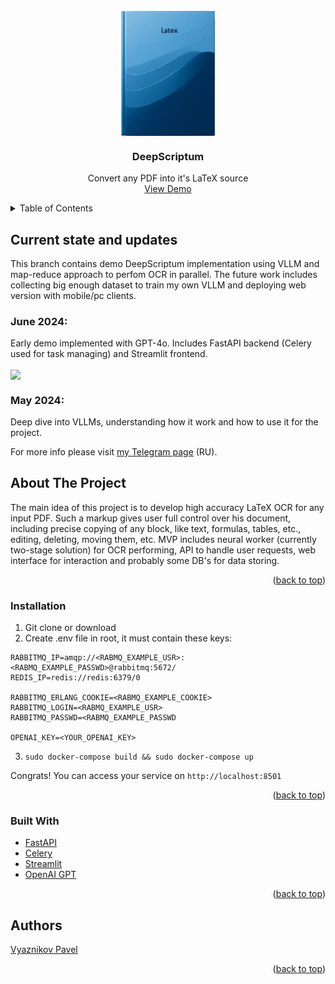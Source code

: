 <div id="top"></div>

<!-- PROJECT LOGO -->
<br />
<div align="center">

<img src="example_images/photo_2023-11-18_20-53-46-3.jpg" height=200 align = "center"/>

<h3 align="center">DeepScriptum</h3>

  <p align="center">
    Convert any PDF into it's LaTeX source
    <br />
    <a href="http://89.105.198.171:8501">View Demo</a>
  </p>
</div>

<!-- TABLE OF CONTENTS -->
<details>
  <summary>Table of Contents</summary>
  <ol>
    <li>
      <a href="#current-state-and-updates">Current state and updates</a>
    </li>
    <li>
      <a href="#about-the-project">About The Project</a>
      <ul>
        <li><a href="#built-with">Built With</a></li>
      </ul>
    </li>
    <li>
      <a href="#getting-started">Getting Started</a>
      <ul>
        <li><a href="#installation">Installation</a></li>
      </ul>
    </li>
    <li><a href="#acknowledgments">Acknowledgments</a></li>
  </ol>
</details>

<!-- UPDATES -->
## Current state and updates

This branch contains demo DeepScriptum implementation using VLLM and map-reduce approach to perfom OCR in parallel. The future work includes collecting big enough dataset to train my own VLLM and deploying web version with mobile/pc clients.


### June 2024:
Early demo implemented with GPT-4o. Includes FastAPI backend (Celery used for task managing) and Streamlit frontend.

<img src="example_images/cv_md.gif" height=400 align = "center"/>

### May 2024:
Deep dive into VLLMs, understanding how it work and how to use it for the project.


For more info please visit <a href="https://t.me/+MGclBt67OUhmNGEy">my Telegram page</a> (RU).

<!-- ABOUT THE PROJECT -->
## About The Project

The main idea of this project is to develop high accuracy LaTeX OCR for any input PDF. Such a markup gives user full control over his document, including precise copying of any block, like text, formulas, tables, etc., editing, deleting, moving them, etc. MVP includes neural worker (currently two-stage solution) for OCR performing, API to handle user requests, web interface for interaction and probably some DB's for data storing.

<p align="right">(<a href="#top">back to top</a>)</p>

<!-- GETTING STARTED -->

### Installation

1) Git clone or download
2) Create .env file in root, it must contain these keys:
```
RABBITMQ_IP=amqp://<RABMQ_EXAMPLE_USR>:<RABMQ_EXAMPLE_PASSWD>@rabbitmq:5672/
REDIS_IP=redis://redis:6379/0

RABBITMQ_ERLANG_COOKIE=<RABMQ_EXAMPLE_COOKIE>
RABBITMQ_LOGIN=<RABMQ_EXAMPLE_USR>
RABBITMQ_PASSWD=<RABMQ_EXAMPLE_PASSWD

OPENAI_KEY=<YOUR_OPENAI_KEY>
```
3) `sudo docker-compose build && sudo docker-compose up`

Congrats! You can access your service on `http://localhost:8501`

<p align="right">(<a href="#top">back to top</a>)</p>


### Built With

* [FastAPI](https://fastapi.tiangolo.com/)
* [Celery](https://github.com/celery/celery)
* [Streamlit](https://streamlit.io/)
* [OpenAI GPT](https://openai.com/)

<p align="right">(<a href="#top">back to top</a>)</p>


<!-- CONTACT -->
## Authors

<a href="https://www.linkedin.com/in/pavviaz/">Vyaznikov Pavel</a>

<p align="right">(<a href="#top">back to top</a>)</p>